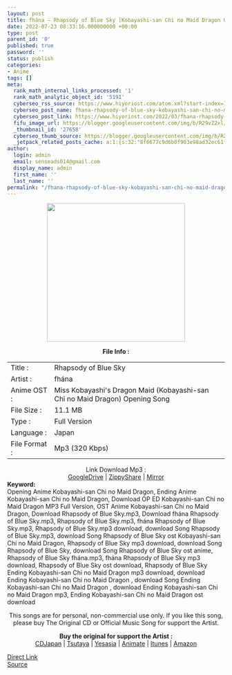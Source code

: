 ```yaml
---
layout: post
title: fhána – Rhapsody of Blue Sky [Kobayashi-san Chi no Maid Dragon Opening]
date: 2022-07-23 08:33:16.000000000 +00:00
type: post
parent_id: '0'
published: true
password: ''
status: publish
categories:
- Anime
tags: []
meta:
  rank_math_internal_links_processed: '1'
  rank_math_analytic_object_id: '5191'
  cyberseo_rss_source: https://www.hiyoriost.com/atom.xml?start-index=1
  cyberseo_post_name: fhana-rhapsody-of-blue-sky-kobayashi-san-chi-no-maid-dragon-opening
  cyberseo_post_link: https://www.hiyoriost.com/2022/03/fhana-rhapsody-of-blue-sky-kobayashi.html
  fifu_image_url: https://blogger.googleusercontent.com/img/b/R29vZ2xl/AVvXsEjSpAwO1pTjSkAyp1vCpPn33lUSkjKYzp2KDNZ7b-OqPJw5I9Jy0CXYNdIvqBdSf3LQ3zryC-zSi9GwqgC7FGbaJk_pTsXRC6NQoUbKb9piW7YUt6pvhQjLMeBGkMbwii2lYJPdhR81eXlV6QpAucd7Tsk-wGam4WHktcEMPV8Pgj5eFZQgAhEieIKE/s320/cover16.jpg
  _thumbnail_id: '27658'
  cyberseo_thumb_source: https://blogger.googleusercontent.com/img/b/R29vZ2xl/AVvXsEjSpAwO1pTjSkAyp1vCpPn33lUSkjKYzp2KDNZ7b-OqPJw5I9Jy0CXYNdIvqBdSf3LQ3zryC-zSi9GwqgC7FGbaJk_pTsXRC6NQoUbKb9piW7YUt6pvhQjLMeBGkMbwii2lYJPdhR81eXlV6QpAucd7Tsk-wGam4WHktcEMPV8Pgj5eFZQgAhEieIKE/s320/cover16.jpg
  _jetpack_related_posts_cache: a:1:{s:32:"8f6677c9d6b0f903e98ad32ec61f8deb";a:2:{s:7:"expires";i:1658621086;s:7:"payload";a:3:{i:0;a:1:{s:2:"id";i:27651;}i:1;a:1:{s:2:"id";i:27653;}i:2;a:1:{s:2:"id";i:27655;}}}}
author:
  login: admin
  email: senseads014@gmail.com
  display_name: admin
  first_name: ''
  last_name: ''
permalink: "/fhana-rhapsody-of-blue-sky-kobayashi-san-chi-no-maid-dragon-opening/"
---
```

<div class="separator" style="clear: both; text-align: center;"><img src="{{ site.baseurl }}/assets/2022/07/cover16.jpg" border="0" data-original-height="600" data-original-width="600" height="320" width="320" /></div>
<p> 
<div class="linkdownload" align="center"><b>File Info : </b></div>
<div class="info2" id="Info">
<table>
<tbody>
<tr>
<td class="tablex">Title :</td>
<td>Rhapsody of Blue Sky</td>
</tr>
<tr>
<td class="tablex">Artist :</td>
<td>fhána</td>
</tr>
<tr>
<td class="tablex">Anime OST :</td>
<td>Miss Kobayashi's Dragon Maid (Kobayashi-san Chi no Maid Dragon) Opening Song</td>
</tr>
<tr>
<td class="tablex">File Size :</td>
<td>11.1 MB</td>
</tr>
<tr>
<td class="tablex">Type :</td>
<td>Full Version</td>
</tr>
<tr>
<td class="tablex">Language :</td>
<td>Japan</td>
</tr>
<tr>
<td class="tablex">File Format :</td>
<td>Mp3 (320 Kbps)</td>
</tr>
</tbody>
</table>
</div>
<div style="text-align: center;">
<div class="dlbod" id="boxdownload">
<div class="smokeddl">
<div class="linkdownload">Link Download Mp3 : </div>
<div class="smokeurl"><a href="https://drive.google.com/file/d/1zCxlgyMExQNcEnrdnTkcm1roqeMfIwxr/view?usp=drivesdk" rel="nofollow noopener" target="_blank">GoogleDrive</a> | <a href="https://www16.zippyshare.com/v/zvryVMhV/file.html" rel="nofollow noopener" target="_blank">ZippyShare</a> | <a href="https://www.mirrored.to/files/10CVDNV6/Rhapsody-of-Blue-Sky-(hiyoriost.com).mp3_links" rel="nofollow noopener" target="_blank">Mirror</a> </div>
</div>
</div>
</div>
<div class="keywordz"><b>Keyword:</b>
<div class="tagser">
<div class="tags">Opening Anime Kobayashi-san Chi no Maid Dragon, Ending Anime Kobayashi-san Chi no Maid Dragon, Download OP ED Kobayashi-san Chi no Maid Dragon MP3 Full Version, OST Anime Kobayashi-san Chi no Maid Dragon, Download Rhapsody of Blue Sky.mp3, Download fhána Rhapsody of Blue Sky.mp3, Rhapsody of Blue Sky.mp3, fhána Rhapsody of Blue Sky.mp3, Rhapsody of Blue Sky.mp3 download, download Song Rhapsody of Blue Sky.mp3, download Song Rhapsody of Blue Sky ost Kobayashi-san Chi no Maid Dragon, Rhapsody of Blue Sky mp3 download, download Song Rhapsody of Blue Sky, download Song Rhapsody of Blue Sky ost anime, Rhapsody of Blue Sky fhána.mp3, fhána Rhapsody of Blue Sky mp3 download, Rhapsody of Blue Sky ost download, Rhapsody of Blue Sky Ending Kobayashi-san Chi no Maid Dragon mp3 download, download Ending Kobayashi-san Chi no Maid Dragon , download Song Ending Kobayashi-san Chi no Maid Dragon , download Ending Kobayashi-san Chi no Maid Dragon mp3, Ending Kobayashi-san Chi no Maid Dragon ost download </div>
</div>
<p /></div>
<div class="buycd" align="center">This songs are for personal, non-commercial use only. If you like this song, please buy The Original CD or Official Music Song for support the Artist.
<p /></div>
<div class="buyat" align="center"><span class="syclons0"><b>Buy the original for support the Artist : </b><br /> <a href="https://www.cdjapan.co.jp/" target="_blank" rel="noopener">CDJapan</a> | <a href="https://shop.tsutaya.co.jp/" target="_blank" rel="noopener">Tsutaya</a> | <a href="https://www.yesasia.com/" target="_blank" rel="noopener">Yesasia</a> | <a href="https://www.animate-onlineshop.jp/" target="_blank" rel="noopener">Animate</a> | <a href="https://www.apple.com/jp/itunes" target="_blank" rel="noopener">Itunes</a> | <a href="https://amazon.co.jp/" target="_blank" rel="noopener">Amazon</a></span></p>
</div>
<link rel="stylesheet" href="https://cdnjs.cloudflare.com/ajax/libs/font-awesome/4.7.0/css/font-awesome.min.css" />
<div class="divbtn"> <a href="https://handymansurrender.com/fihup8buzv?key=94550f7ce39444073321dde3b8782f97" class="btn"><i class="fa fa-download"></i> Direct Link</a> <br /><a href="https://www.hiyoriost.com/2022/03/fhana-rhapsody-of-blue-sky-kobayashi.html">Source</a> </div>
